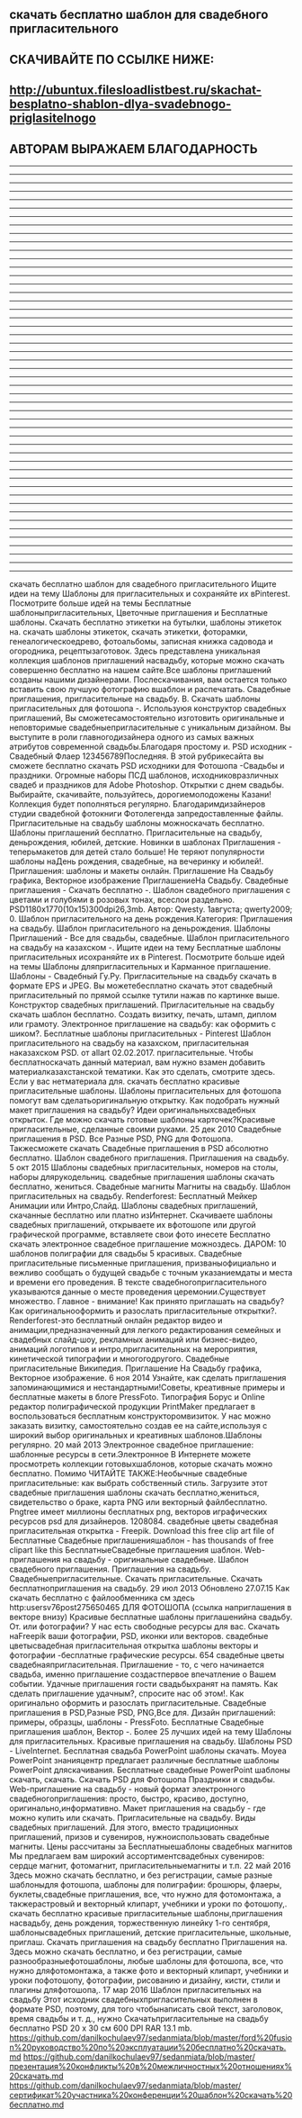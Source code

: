 скачать бесплатно шаблон для свадебного пригласительного
--------------------------------------------------
СКАЧИВАЙТЕ ПО ССЫЛКЕ НИЖЕ:
--------------------------------------------------
http://ubuntux.filesloadlistbest.ru/skachat-besplatno-shablon-dlya-svadebnogo-priglasitelnogo
--------------------------------------------------
АВТОРАМ ВЫРАЖАЕМ БЛАГОДАРНОСТЬ
--------------------------------------------------
--------------------------------------------------
--------------------------------------------------
--------------------------------------------------
--------------------------------------------------
--------------------------------------------------
--------------------------------------------------
--------------------------------------------------
--------------------------------------------------
--------------------------------------------------
--------------------------------------------------
--------------------------------------------------
--------------------------------------------------
--------------------------------------------------
--------------------------------------------------
--------------------------------------------------
--------------------------------------------------
--------------------------------------------------
--------------------------------------------------
--------------------------------------------------
--------------------------------------------------
--------------------------------------------------
--------------------------------------------------
--------------------------------------------------
--------------------------------------------------
--------------------------------------------------
--------------------------------------------------
--------------------------------------------------
--------------------------------------------------
--------------------------------------------------
--------------------------------------------------
--------------------------------------------------
--------------------------------------------------
--------------------------------------------------
--------------------------------------------------
--------------------------------------------------
--------------------------------------------------
--------------------------------------------------
--------------------------------------------------
--------------------------------------------------
--------------------------------------------------
--------------------------------------------------
--------------------------------------------------
--------------------------------------------------
--------------------------------------------------
--------------------------------------------------
--------------------------------------------------
--------------------------------------------------
--------------------------------------------------
--------------------------------------------------
скачать бесплатно шаблон для свадебного пригласительного Ищите идеи на тему Шаблоны для пригласительных и сохраняйте их вPinterest.  Посмотрите больше идей на темы Бесплатные шаблоныпригласительных, Цветочные приглашения и Бесплатные шаблоны. Скачать бесплатно этикетки на бутылки, шаблоны этикеток на. скачать шаблоны этикеток, скачать этикетки, фоторамки, генеалогическоедрево, фотоальбомы, записная книжка садовода и огородника, рецептызаготовок. Здесь представлена уникальная коллекция шаблонов приглашений насвадьбу, которые можно скачать совершенно бесплатно на нашем сайте.Все шаблоны приглашений созданы нашими дизайнерами. Послескачивания, вам остается только вставить свою лучшую фотографию вшаблон и распечатать. Свадебные приглашения, пригласительные на свадьбу. В. Скачать шаблоны пригласительных для фотошопа -. Используюя конструктор свадебных приглашений, Вы сможетесамостоятельно изготовить оригинальные и неповторимые свадебныепригласительные с уникальным дизайном. Вы выступите в роли главногодизайнера одного из самых важных атрибутов современной свадьбы.Благодаря простому и. PSD исходник - Свадебный Флаер  123456789Последняя. В этой рубрикесайта вы сможете бесплатно скачать PSD исходники для Фотошопа -Свадьбы и праздники. Огромные наборы ПСД шаблонов, исходниковразличных свадеб и праздников для Adobe Photoshop. Открытки с днем свадьбы. Выбирайте, скачивайте, пользуйтесь, дорогиемолодожены Казани! Коллекция будет пополняться регулярно. Благодаримдизайнеров студии свадебной фотокниги Фотолегенда запредоставленные файлы. Пригласительные на свадьбу шаблоны можноскачать бесплатно. Шаблоны приглашений бесплатно. Пригласительные на свадьбу, деньрождения, юбилей, детские.  Новинки в шаблонах Приглашения - теперьмакетов для детей стало больше! Не теряют популярности шаблоны наДень рождения, свадебные, на вечеринку и юбилей!. Приглашения: шаблоны и макеты онлайн. Приглашение На Свадьбу графика, Векторное изображение ПриглашениеНа Свадьбу.
Свадебные приглашения - Скачать бесплатно  -. Шаблон свадебного приглашения с цветами и голубями в розовых тонах, всеслои раздельно. PSD1180x1770(10х15)300dpi26,3mb. Автор: Qwesty. 1августа; qwerty2009; 0. Шаблон пригласительного на день рождения.Категория: Приглашения на свадьбу. Шаблон пригласительного на деньрождения. Шаблоны Приглашений - Все для свадьбы, свадебные. Шаблон пригласительного на свадьбу на казахском  -. Ищите идеи на тему Бесплатные шаблоны пригласительных исохраняйте их в Pinterest.  Посмотрите больше идей на темы Шаблоны дляпригласительных и Карманное приглашение. Шаблоны - Свадебный Гу.Ру. Пригласительные на свадьбу скачать в формате EPS и JPEG. Вы можетебесплатно скачать этот свадебный пригласительный по прямой ссылке тутили нажав по картинке выше. Конструктор свадебных приглашений. Пригласительные на свадьбу скачать шаблон бесплатно. Cоздать визитку, печать, штамп, диплом или грамоту. Электронное приглашение на свадьбу: как оформить с шиком?. Бесплатные шаблоны пригласительных - Pinterest
Шаблон пригласительного на свадьбу на казахском, пригласительная наказахском PSD. от allart  02.02.2017. пригласительные. Чтобы бесплатноскачать данный материал, вам нужно взамен добавить материалказахстанской тематики. Как это сделать, смотрите здесь. Если у вас нетматериала для. скачать бесплатно красивые пригласительные шаблоны. Шаблоны пригласительных для фотошопа помогут вам сделатьоригинальную открытку. Как подобрать нужный макет приглашения на свадьбу? Идеи оригинальныхсвадебных открыток. Где можно скачать готовые шаблоны карточек?Красивые пригласительные, сделанные своими руками. 25 дек 2010  Свадебные приглашения в PSD. Все Разные PSD, PNG для Фотошопа. Такжесможете скачать Свадебные приглашения в PSD абсолютно бесплатно. Шаблон свадебного приглашения. Приглашения на свадьбу. 5 окт 2015  Шаблоны свадебных пригласительных, номеров на столы, наборы длярукодельниц. свадебные приглашения шаблоны скачать бесплатно, жениться. Свадебные магниты  Магниты на свадьбу. Шаблон пригласительных на свадьбу. Renderforest: Бесплатный Мейкер Анимации или Интро,Слайд. Шаблоны свадебных приглашений, скачанные бесплатно или платно изИнтернет. Скачиваете шаблоны свадебных приглашений, открываете их вфотошопе или другой графической программе, вставляете свои фото инесете  Бесплатно скачать электронное свадебное приглашение можноздесь.
ДАРОМ: 10 шаблонов полиграфии для свадьбы  5 красивых. Свадебные пригласительные  письменные приглашения, призваныофициально и вежливо сообщать о будущей свадьбе с точным указаниемдаты и места и времени его проведения. В тексте свадебногопригласительного указываются данные о месте проведения церемонии.Существует множество. Главное - внимание! Как принято приглашать на свадьбу? Как оригинальнооформить и разослать пригласительные открытки?. Renderforest-это бесплатный онлайн редактор видео и анимации,предназначенный для легкого редактирования семейных и свадебных слайд-шоу, рекламных анимаций или бизнес-видео, анимаций логотипов и интро,пригласительных на мероприятия, кинетической типографии и многогодругого. Свадебные пригласительные  Википедия. Приглашение На Свадьбу графика, Векторное изображение. 6 ноя 2014  Узнайте, как сделать приглашения запоминающимися и нестандартными!Советы, креативные примеры и бесплатные макеты в блоге PressFoto. Типография Борус и Online редактор полиграфической продукции PrintMaker предлагает в воспользоваться бесплатным конструкторомвизиток. У нас можно заказать визитку, самостоятельно создав ее на сайте,используя с широкий выбор оригинальных и креативных шаблонов.Шаблоны регулярно. 20 май 2013  Электронное свадебное приглашение: шаблонные ресурсы в сети.Электронное  В Интернете можете просмотреть коллекции готовыхшаблонов, которые скачать можно бесплатно. Помимо  ЧИТАЙТЕ ТАКЖЕ:Необычные свадебные пригласительные: как выбрать собственный стиль. Загрузите этот свадебные приглашения шаблоны скачать бесплатно,жениться, свидетельство о браке, карта PNG или векторный файлбесплатно. Pngtree имеет миллионы бесплатных png, векторов играфических ресурсов psd для дизайнеров.  1208084. свадебные цветы свадебная пригласительная открытка  - Freepik. Download this free clip art file of Бесплатные Свадебные приглашенияшаблон -  has thousands of free clipart like this БесплатныеСвадебные приглашения шаблон.
Web-приглашения на свадьбу - оригинальные свадебные. Шаблон свадебного приглашения. Приглашения на свадьбу. Свадебныепригласительные. Скачать пригласительные. Скачать бесплатноприглашения на свадьбу. 29 июл 2013  Обновлено 27.07.15 Как скачать бесплатно с файлообменника см здесь http:usersv76post275650465 ДЛЯ ФОТОШОПА (ссылка наприглашения в векторе внизу) Красивые бесплатные шаблоны приглашенийна свадьбу. От. или фотографии? У нас есть свободные ресурсы для вас. Скачать наFreepik ваши фотографии, PSD, иконки или векторов.  свадебные цветысвадебная пригласительная открытка шаблоны векторы и фотографии -бесплатные графические ресурсы. 654 свадебные цветы свадебнаяпригласительная. Приглашение - то, с чего начинается свадьба, именно приглашение создастпервое впечатление о Вашем событии. Удачные приглашения гости свадьбыхранят на память. Как сделать приглашение удачным?, спросите нас об этом!. Как оригинально оформить и разослать пригласительные. Свадебные приглашения в PSD,Разные PSD, PNG,Все для. Дизайн приглашений: примеры, образцы, шаблоны - PressFoto. Бесплатные Свадебные приглашения шаблон, Вектор -. Более 25 лучших идей на тему Шаблоны для пригласительных. Красивые приглашения на свадьбу. Шаблоны PSD - LiveInternet. Бесплатная свадьба PowerPoint шаблоны скачать. Moyea PowerPoint знанияцентр предлагает различные бесплатные шаблоны PowerPoint дляскачивания.
Бесплатные свадебные PowerPoint шаблоны скачать, скачать. Скачать PSD для Фотошопа  Праздники и свадьбы. Web-приглашение на свадьбу - новый формат электронного свадебногоприглашения: просто, быстро, красиво, доступно, оригинально,информативно. Макет приглашения на свадьбу - где можно купить или скачать. Пригласительные на свадьбу. Виды свадебных приглашений. Для этого, вместо традиционных приглашений, призов и сувениров, нужноиспользовать свадебные магниты. Цены рассчитаны за  Бесплатныешаблоны свадебных магнитов  Мы предлагаем вам широкий ассортиментсвадебных сувениров: сердце магнит, фотомагнит, пригласительныемагниты и т.п. 22 май 2016  Здесь можно скачать бесплатно, и без регистрации, самые разные шаблоныдля фотошопа, шаблоны для полиграфии: брошюры, флаеры, буклеты,свадебные приглашения, все, что нужно для фотомонтажа, а такжерастровый и векторный клипарт, учебники и уроки по фотошопу,. скачать бесплатно красивые пригласительные шаблоны,приглашения насвадьбу, день рождения, торжественную линейку 1-го сентября, шаблонысвадебных приглашений, детские пригласительные, школьные, приглаш. Скачать приглашения на свадьбу бесплатно  Приглашения на. Здесь можно скачать бесплатно, и без регистрации, самые разнообразныефотошаблоны, любые шаблоны для фотошопа, все, что нужно дляфотомонтажа, а также фото и векторный клипарт, учебники и уроки пофотошопу, фотографии, рисованию и дизайну, кисти, стили и плагины дляфотошопа,. 17 мар 2016  Шаблон пригласительных на свадьбу  Этот исходник свадебныхпригласительных выполнен в формате PSD, поэтому, для того чтобынаписать свой текст, заголовок, время свадьбы и т. д., нужно  Скачатьпригласительные на свадьбу бесплатно  PSD  20 х 30 см  600 DPI  RAR 13.1 mb.
https://github.com/danilkochulaev97/sedanmiata/blob/master/ford%20fusion%20руководство%20по%20эксплуатации%20бесплатно%20скачать.md
https://github.com/danilkochulaev97/sedanmiata/blob/master/презентация%20конфликты%20в%20межличностных%20отношениях%20скачать.md
https://github.com/danilkochulaev97/sedanmiata/blob/master/сертификат%20участника%20конференции%20шаблон%20скачать%20бесплатно.md